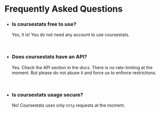 Frequently Asked Questions
====

* ### Is coursestats free to use?
  Yes, it is! You do not need any account to use coursestats.
  
  <br/>
  
* ### Does coursestats have an API?
  Yes. Check the API section in the docs. There is no rate-limiting at the moment. But please do not abuse it and force us to enforce restrictions.
  
  <br/>
  
* ### Is coursestats usage secure?
  No! Coursestats uses only ```http``` requests at the moment.
